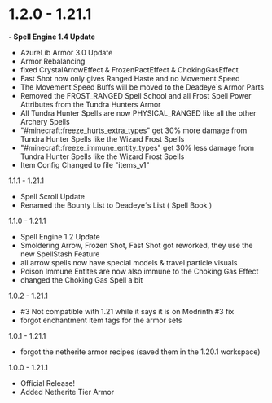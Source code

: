 # 1.2.0 - 1.21.1
**- Spell Engine 1.4 Update**
- AzureLib Armor 3.0 Update
- Armor Rebalancing
- fixed CrystalArrowEffect & FrozenPactEffect & ChokingGasEffect
- Fast Shot now only gives Ranged Haste and no Movement Speed
- The Movement Speed Buffs will be moved to the Deadeye´s Armor Parts
- Removed the FROST_RANGED Spell School and all Frost Spell Power Attributes from the Tundra Hunters Armor
- All Tundra Hunter Spells are now PHYSICAL_RANGED like all the other Archery Spells
- "#minecraft:freeze_hurts_extra_types" get 30% more damage from Tundra Hunter Spells like the Wizard Frost Spells
- "#minecraft:freeze_immune_entity_types" get 30% less damage from Tundra Hunter Spells like the Wizard Frost Spells
- Item Config Changed to file "items_v1"

1.1.1 - 1.21.1
- Spell Scroll Update
- Renamed the Bounty List to Deadeye´s List ( Spell Book )

1.1.0 - 1.21.1
- Spell Engine 1.2 Update
- Smoldering Arrow, Frozen Shot, Fast Shot got reworked, they use the new SpellStash Feature
- all arrow spells now have special models & travel particle visuals
- Poison Immune Entites are now also immune to the Choking Gas Effect
- changed the Choking Gas Spell a bit

1.0.2 - 1.21.1
- #3 Not compatible with 1.21 while it says it is on Modrinth #3 fix
- forgot enchantment item tags for the armor sets

1.0.1 - 1.21.1
- forgot the netherite armor recipes (saved them in the 1.20.1 workspace)

1.0.0 - 1.21.1
- Official Release!
- Added Netherite Tier Armor
